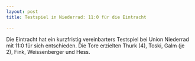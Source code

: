 ```yaml
---
layout: post
title: Testspiel in Niederrad: 11:0 für die Eintracht

---
```


Die Eintracht hat ein kurzfristig vereinbarters Testspiel bei Union Niederrad mit 11:0 für sich entschieden. Die Tore erzielten Thurk (4), Toski, Galm (je 2), Fink, Weissenberger und Hess.


